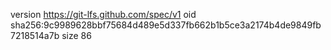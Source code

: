 version https://git-lfs.github.com/spec/v1
oid sha256:9c9989628bbf75684d489e5d337fb662b1b5ce3a2174b4de9849fb7218514a7b
size 86
